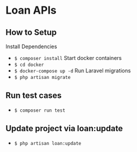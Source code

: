 # Loan APIs

## How to Setup
Install Dependencies
* `$ composer install`
Start docker containers
* `$ cd docker`
* `$ docker-compose up -d`
Run Laravel migrations
* `$ php artisan migrate`


## Run test cases
* `$ composer run test`

## Update project via loan:update
* `$ php artisan loan:update`

